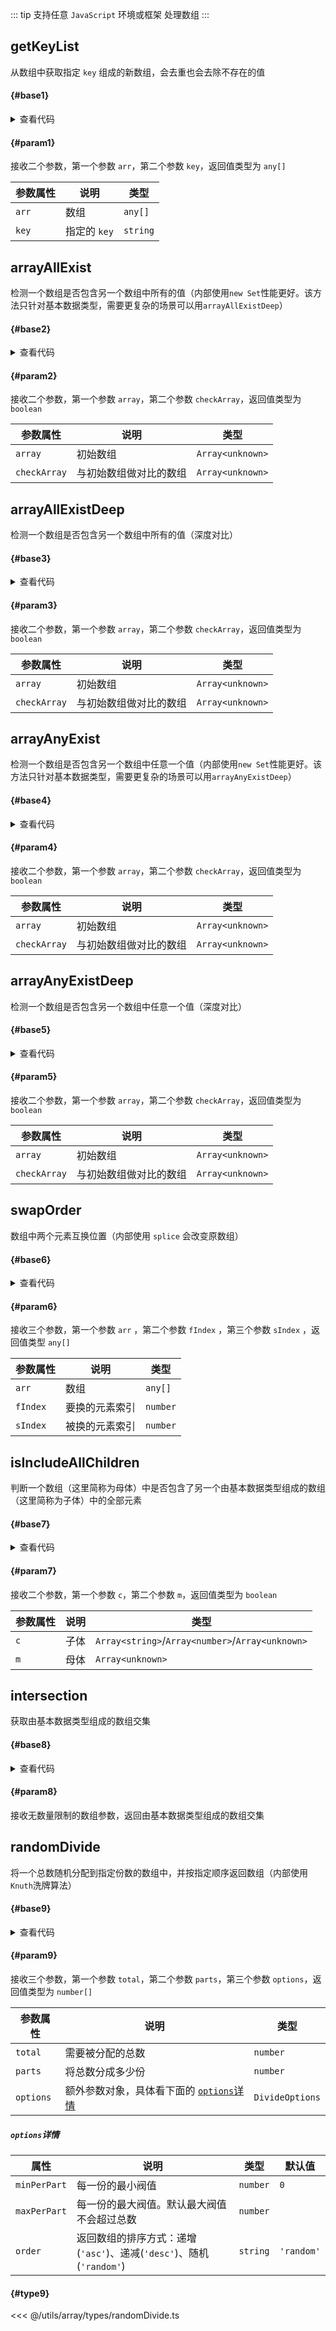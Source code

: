 <script setup>
import { useAddNumInOutlineLabel } from '../../.vitepress/utils/createElement.ts'
useAddNumInOutlineLabel(9)

import getKeyList from './getKeyList.vue'
import arrayAllExist from "./arrayAllExist.vue"
import arrayAllExistDeep from "./arrayAllExistDeep.vue"
import arrayAnyExist from "./arrayAnyExist.vue"
import arrayAnyExistDeep from "./arrayAnyExistDeep.vue"
import swapOrder from './swapOrder.vue'
import isIncludeAllChildren from './isIncludeAllChildren.vue'
import intersection from './intersection.vue'
import randomDivide from './randomDivide.vue'
</script>

::: tip 支持任意 `JavaScript` 环境或框架
处理数组
:::

## getKeyList

从数组中获取指定 `key` 组成的新数组，会去重也会去除不存在的值

<div class="pure-border">

#### <divider-base /> {#base1}

<getKeyList />

<details>

<summary>查看代码</summary>

<<< @/utils/array/getKeyList.vue

</details>

#### <divider-param /> {#param1}

接收二个参数，第一个参数 `arr`，第二个参数 `key`，返回值类型为 `any[]`

| **参数属性** | **说明**     | **类型** |
| ------------ | ------------ | -------- |
| `arr`        | 数组         | `any[]`  |
| `key`        | 指定的 `key` | `string` |

</div>

## arrayAllExist

检测一个数组是否包含另一个数组中所有的值（内部使用`new Set`性能更好。该方法只针对基本数据类型，需要更复杂的场景可以用`arrayAllExistDeep`）

<div class="pure-border">

#### <divider-base /> {#base2}

<arrayAllExist />

<details>

<summary>查看代码</summary>

<<< @/utils/array/arrayAllExist.vue

</details>

#### <divider-param /> {#param2}

接收二个参数，第一个参数 `array`，第二个参数 `checkArray`，返回值类型为 `boolean`

| **参数属性** | **说明**               | **类型**         |
| ------------ | ---------------------- | ---------------- |
| `array`      | 初始数组               | `Array<unknown>` |
| `checkArray` | 与初始数组做对比的数组 | `Array<unknown>` |

</div>

## arrayAllExistDeep

检测一个数组是否包含另一个数组中所有的值（深度对比）

<div class="pure-border">

#### <divider-base /> {#base3}

<arrayAllExistDeep />

<details>

<summary>查看代码</summary>

<<< @/utils/array/arrayAllExistDeep.vue

</details>

#### <divider-param /> {#param3}

接收二个参数，第一个参数 `array`，第二个参数 `checkArray`，返回值类型为 `boolean`

| **参数属性** | **说明**               | **类型**         |
| ------------ | ---------------------- | ---------------- |
| `array`      | 初始数组               | `Array<unknown>` |
| `checkArray` | 与初始数组做对比的数组 | `Array<unknown>` |

</div>

## arrayAnyExist

检测一个数组是否包含另一个数组中任意一个值（内部使用`new Set`性能更好。该方法只针对基本数据类型，需要更复杂的场景可以用`arrayAnyExistDeep`）

<div class="pure-border">

#### <divider-base /> {#base4}

<arrayAnyExist />

<details>

<summary>查看代码</summary>

<<< @/utils/array/arrayAnyExist.vue

</details>

#### <divider-param /> {#param4}

接收二个参数，第一个参数 `array`，第二个参数 `checkArray`，返回值类型为 `boolean`

| **参数属性** | **说明**               | **类型**         |
| ------------ | ---------------------- | ---------------- |
| `array`      | 初始数组               | `Array<unknown>` |
| `checkArray` | 与初始数组做对比的数组 | `Array<unknown>` |

</div>

## arrayAnyExistDeep

检测一个数组是否包含另一个数组中任意一个值（深度对比）

<div class="pure-border">

#### <divider-base /> {#base5}

<arrayAnyExistDeep />

<details>

<summary>查看代码</summary>

<<< @/utils/array/arrayAnyExistDeep.vue

</details>

#### <divider-param /> {#param5}

接收二个参数，第一个参数 `array`，第二个参数 `checkArray`，返回值类型为 `boolean`

| **参数属性** | **说明**               | **类型**         |
| ------------ | ---------------------- | ---------------- |
| `array`      | 初始数组               | `Array<unknown>` |
| `checkArray` | 与初始数组做对比的数组 | `Array<unknown>` |

</div>

## swapOrder

数组中两个元素互换位置（内部使用 `splice` 会改变原数组）

<div class="pure-border">

#### <divider-base /> {#base6}

<swapOrder />

<details>

<summary>查看代码</summary>

<<< @/utils/array/swapOrder.vue

</details>

#### <divider-param /> {#param6}

接收三个参数，第一个参数 `arr` ，第二个参数 `fIndex` ，第三个参数 `sIndex` ，返回值类型 `any[]`

| **参数属性** | **说明**       | **类型** |
| ------------ | -------------- | -------- |
| `arr`        | 数组           | `any[]`  |
| `fIndex`     | 要换的元素索引 | `number` |
| `sIndex`     | 被换的元素索引 | `number` |

</div>

## isIncludeAllChildren

判断一个数组（这里简称为母体）中是否包含了另一个由基本数据类型组成的数组（这里简称为子体）中的全部元素

<div class="pure-border">

#### <divider-base /> {#base7}

<isIncludeAllChildren />

<details>

<summary>查看代码</summary>

<<< @/utils/array/isIncludeAllChildren.vue

</details>

#### <divider-param /> {#param7}

接收二个参数，第一个参数 `c`，第二个参数 `m`，返回值类型为 `boolean`

| **参数属性** | **说明** | **类型**                                         |
| ------------ | -------- | ------------------------------------------------ |
| `c`          | 子体     | `Array<string>`/`Array<number>`/`Array<unknown>` |
| `m`          | 母体     | `Array<unknown>`                                 |

</div>

## intersection

获取由基本数据类型组成的数组交集

<div class="pure-border">

#### <divider-base /> {#base8}

<intersection />

<details>

<summary>查看代码</summary>

<<< @/utils/array/intersection.vue

</details>

#### <divider-param /> {#param8}

接收无数量限制的数组参数，返回由基本数据类型组成的数组交集

</div>

## randomDivide

将一个总数随机分配到指定份数的数组中，并按指定顺序返回数组（内部使用`Knuth`洗牌算法）

<div class="pure-border">

#### <divider-base /> {#base9}

<randomDivide />

<details>

<summary>查看代码</summary>

<<< @/utils/array/randomDivide.vue

</details>

#### <divider-param /> {#param9}

接收三个参数，第一个参数 `total`，第二个参数 `parts`，第三个参数 `options`，返回值类型为 `number[]`

| **参数属性** | **说明**                                                      | **类型**        |
| ------------ | ------------------------------------------------------------- | --------------- |
| `total`      | 需要被分配的总数                                              | `number`        |
| `parts`      | 将总数分成多少份                                              | `number`        |
| `options`    | 额外参数对象，具体看下面的 [`options`详情](array#options详情) | `DivideOptions` |

##### `options`详情

| **属性**     | **说明**                                                            | **类型** | 默认值     |
| ------------ | ------------------------------------------------------------------- | -------- | ---------- |
| `minPerPart` | 每一份的最小阀值                                                    | `number` | `0`        |
| `maxPerPart` | 每一份的最大阀值。默认最大阀值不会超过总数                          | `number` |            |
| `order`      | 返回数组的排序方式：递增(`'asc'`)、递减(`'desc'`)、随机(`'random'`) | `string` | `'random'` |

#### <divider-type /> {#type9}

<<< @/utils/array/types/randomDivide.ts

</div>
